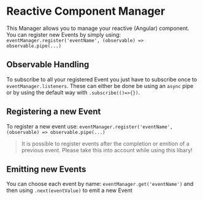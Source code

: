# Reactive Component Manager
This Manager allows you to manage your reactive (Angular) component. You can register new Events by simply using:
`eventManager.register('eventName', (observable) => observable.pipe(...)`

## Observable Handling
To subscribe to all your registered Event you just have to subscribe once to `eventManager.listeners`. These can either be done be using an `async` pipe or by using the default way with `.subscribe(()=>{})`.

## Registering a new Event
To register a new event use:
`eventManager.register('eventName', (observable) => observable.pipe(...)`
> It is possible to register events after the completion or emition of a previous event. Please take this into account while using this libary!

## Emitting new Events
You can choose each event by name:
`eventManager.get('eventName')`
and then using 
`.next(eventValue)` 
to emit a new Event

